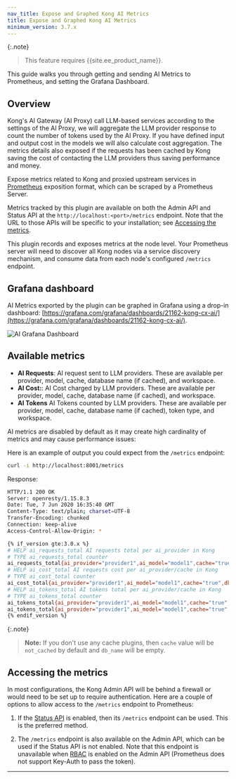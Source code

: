 ```yaml
---
nav_title: Expose and Graphed Kong AI Metrics
title: Expose and Graphed Kong AI Metrics
minimum_version: 3.7.x
---
```


{:.note}
> This feature requires {{site.ee_product_name}}.

This guide walks you through getting and sending AI Metrics to Prometheus, and
setting the Grafana Dashboard.

## Overview

Kong's AI Gateway (AI Proxy) call LLM-based services according to the settings of the AI Proxy,
we will aggregate the LLM provider response to count the number of tokens used by the AI Proxy.
If you have defined input and output cost in the models we will also calculate cost aggregation.
The metrics details also exposed if the requests has been cached by Kong saving the cost of contacting
the LLM providers thus saving performance and money.

Expose metrics related to Kong and proxied upstream services in 
[Prometheus](https://prometheus.io/docs/introduction/overview/) 
exposition format, which can be scraped by a Prometheus Server.

Metrics tracked by this plugin are available on both the Admin API and Status
API at the `http://localhost:<port>/metrics`
endpoint. Note that the URL to those APIs will be specific to your
installation; see [Accessing the metrics](#accessing-the-metrics).

This plugin records and exposes metrics at the node level. Your Prometheus
server will need to discover all Kong nodes via a service discovery mechanism,
and consume data from each node's configured `/metrics` endpoint.

## Grafana dashboard

AI Metrics exported by the plugin can be graphed in Grafana using a drop-in
dashboard: [https://grafana.com/grafana/dashboards/21162-kong-cx-ai/](https://grafana.com/grafana/dashboards/21162-kong-cx-ai/).

![AI Grafana Dashboard](/assets/images/products/gateway/vitals/grafana-ai-dashboard.png)

## Available metrics

- **AI Requests**: AI request sent to LLM providers.
  These are available per provider, model, cache, database name (if cached), and workspace.
- **AI Cost:**: AI Cost charged by LLM providers.
  These are available per provider, model, cache, database name (if cached), and workspace.
- **AI Tokens** AI Tokens counted by LLM providers.
  These are available per provider, model, cache, database name (if cached), token type, and workspace.

AI metrics are disabled by default as it may create high cardinality of metrics and may
cause performance issues:

Here is an example of output you could expect from the `/metrics` endpoint:

```bash
curl -i http://localhost:8001/metrics
```

Response:
```sh
HTTP/1.1 200 OK
Server: openresty/1.15.8.3
Date: Tue, 7 Jun 2020 16:35:40 GMT
Content-Type: text/plain; charset=UTF-8
Transfer-Encoding: chunked
Connection: keep-alive
Access-Control-Allow-Origin: *

{% if_version gte:3.0.x %}
# HELP ai_requests_total AI requests total per ai_provider in Kong
# TYPE ai_requests_total counter
ai_requests_total{ai_provider="provider1",ai_model="model1",cache="true",db_name="db1",workspace="workspace1"} 100
# HELP ai_cost_total AI requests cost per ai_provider/cache in Kong
# TYPE ai_cost_total counter
ai_cost_total{ai_provider="provider1",ai_model="model1",cache="true",db_name="db1",workspace="workspace1"} 50
# HELP ai_tokens_total AI tokens total per ai_provider/cache in Kong
# TYPE ai_tokens_total counter
ai_tokens_total{ai_provider="provider1",ai_model="model1",cache="true",db_name="db1",token_type="input",workspace="workspace1"} 1000
ai_tokens_total{ai_provider="provider1",ai_model="model1",cache="true",db_name="db1",token_type="output",workspace="workspace1"} 2000
{% endif_version %}
```

{:.note}
> **Note:** If you don't use any cache plugins, then `cache` value will be `not_cached`
by default and `db_name` will be empty. 

## Accessing the metrics

In most configurations, the Kong Admin API will be behind a firewall or would
need to be set up to require authentication. Here are a couple of options to
allow access to the `/metrics` endpoint to Prometheus:


1. If the [Status API](/gateway/latest/reference/configuration/#status_listen)
   is enabled, then its `/metrics` endpoint can be used.
   This is the preferred method.

1. The `/metrics` endpoint is also available on the Admin API, which can be used
   if the Status API is not enabled. Note that this endpoint is unavailable
   when [RBAC](/gateway/api/admin-ee/latest/#/rbac/get-rbac-users/) is enabled on the
   Admin API (Prometheus does not support Key-Auth to pass the token).

---


